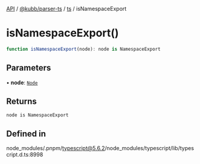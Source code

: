 [API](../../../../../packages.md) / [@kubb/parser-ts](../../../index.md) / [ts](../index.md) / isNamespaceExport

# isNamespaceExport()

```ts
function isNamespaceExport(node): node is NamespaceExport
```

## Parameters

• **node**: [`Node`](../interfaces/Node.md)

## Returns

`node is NamespaceExport`

## Defined in

node\_modules/.pnpm/typescript@5.6.2/node\_modules/typescript/lib/typescript.d.ts:8998
